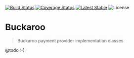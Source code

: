 [![Build Status](https://api.travis-ci.org/Soneritics/BuckarooJSON.svg?branch=master)](https://travis-ci.org/Soneritics/BuckarooJSON)
[![Coverage Status](https://coveralls.io/repos/Soneritics/BuckarooJSON/badge.svg?branch=master)](https://coveralls.io/r/Soneritics/BuckarooJSON?branch=master)
[![Latest Stable](https://img.shields.io/packagist/v/soneritics/buckaroojson.svg?style=flat-square&label=stable)](https://packagist.org/packages/soneritics/buckaroojson?branch=master)
![License](http://img.shields.io/badge/license-MIT-green.svg)

# Buckaroo
> Buckaroo payment provider implementation classes

@todo :-)
